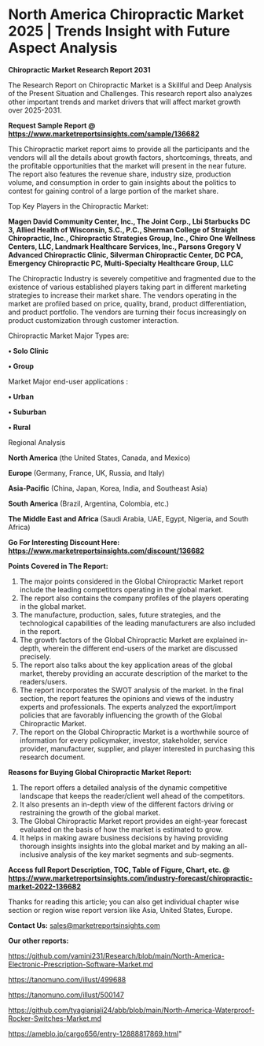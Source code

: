  # North America Chiropractic Market 2025 | Trends Insight with Future Aspect Analysis

<strong>Chiropractic Market Research Report 2031</strong>

The Research Report on Chiropractic Market is a Skillful and Deep Analysis of the Present Situation and Challenges. This research report also analyzes other important trends and market drivers that will affect market growth over 2025-2031.

<strong>Request Sample Report @ <a href=https://www.marketreportsinsights.com/sample/136682>https://www.marketreportsinsights.com/sample/136682</a></strong>

This Chiropractic market report aims to provide all the participants and the vendors will all the details about growth factors, shortcomings, threats, and the profitable opportunities that the market will present in the near future. The report also features the revenue share, industry size, production volume, and consumption in order to gain insights about the politics to contest for gaining control of a large portion of the market share.

Top Key Players in the Chiropractic Market:

<strong>Magen David Community Center, Inc., The Joint Corp., Lbi Starbucks DC 3, Allied Health of Wisconsin, S.C., P.C., Sherman College of Straight Chiropractic, Inc., Chiropractic Strategies Group, Inc., Chiro One Wellness Centers, LLC, Landmark Healthcare Services, Inc., Parsons Gregory V Advanced Chiropractic Clinic, Silverman Chiropractic Center, DC PCA, Emergency Chiropractic PC, Multi-Specialty Healthcare Group, LLC</strong>

The Chiropractic Industry is severely competitive and fragmented due to the existence of various established players taking part in different marketing strategies to increase their market share. The vendors operating in the market are profiled based on price, quality, brand, product differentiation, and product portfolio. The vendors are turning their focus increasingly on product customization through customer interaction.

Chiropractic Market Major Types are:

<strong>• Solo Clinic

• Group</strong>

Market Major end-user applications :

<strong>• Urban

• Suburban

• Rural</strong>

Regional Analysis

</u><strong><b>North America</b></strong> (the United States, Canada, and Mexico)

<strong><b>Europe </b></strong>(Germany, France, UK, Russia, and Italy)

<strong><b>Asia-Pacific</b></strong> (China, Japan, Korea, India, and Southeast Asia)

<strong><b>South America</b></strong> (Brazil, Argentina, Colombia, etc.)

<strong><b>The Middle East and Africa</b></strong> (Saudi Arabia, UAE, Egypt, Nigeria, and South Africa)

<strong>Go For Interesting Discount Here: <a href=https://www.marketreportsinsights.com/discount/136682>https://www.marketreportsinsights.com/discount/136682</a></strong>

<strong>Points Covered in The Report:</strong>
<ol>
  <li>The major points considered in the Global Chiropractic Market report include the leading competitors operating in the global market.</li>
  <li>The report also contains the company profiles of the players operating in the global market.</li>
  <li>The manufacture, production, sales, future strategies, and the technological capabilities of the leading manufacturers are also included in the report.</li>
  <li>The growth factors of the Global Chiropractic Market are explained in-depth, wherein the different end-users of the market are discussed precisely.</li>
  <li>The report also talks about the key application areas of the global market, thereby providing an accurate description of the market to the readers/users.</li>
  <li>The report incorporates the SWOT analysis of the market. In the final section, the report features the opinions and views of the industry experts and professionals. The experts analyzed the export/import policies that are favorably influencing the growth of the Global Chiropractic Market.</li>
  <li>The report on the Global Chiropractic Market is a worthwhile source of information for every policymaker, investor, stakeholder, service provider, manufacturer, supplier, and player interested in purchasing this research document.</li>
</ol>
<strong>Reasons for Buying Global Chiropractic Market Report:</strong>

<ol>
  <li>The report offers a detailed analysis of the dynamic competitive landscape that keeps the reader/client well ahead of the competitors.</li>
  <li>It also presents an in-depth view of the different factors driving or restraining the growth of the global market.</li>
  <li>The Global Chiropractic Market report provides an eight-year forecast evaluated on the basis of how the market is estimated to grow.</li>
  <li>It helps in making aware business decisions by having providing thorough insights insights into the global market and by making an all-inclusive analysis of the key market segments and sub-segments.</li>
</ol>
<strong>Access full Report Description, TOC, Table of Figure, Chart, etc. @ <a href=https://www.marketreportsinsights.com/industry-forecast/chiropractic-market-2022-136682>https://www.marketreportsinsights.com/industry-forecast/chiropractic-market-2022-136682</a></strong>


Thanks for reading this article; you can also get individual chapter wise section or region wise report version like Asia, United States, Europe.

<strong>Contact Us:</strong>
sales@marketreportsinsights.com

<strong>Our other reports:</strong>

<a href=https://github.com/yamini231/Research/blob/main/North-America-Electronic-Prescription-Software-Market.md>https://github.com/yamini231/Research/blob/main/North-America-Electronic-Prescription-Software-Market.md</a>

<a href=https://tanomuno.com/illust/499688>https://tanomuno.com/illust/499688</a>

<a href=https://tanomuno.com/illust/500147>https://tanomuno.com/illust/500147</a>

<a href=https://github.com/tyagianjali24/abb/blob/main/North-America-Waterproof-Rocker-Switches-Market.md>https://github.com/tyagianjali24/abb/blob/main/North-America-Waterproof-Rocker-Switches-Market.md</a>

<a href=https://ameblo.jp/cargo656/entry-12888817869.html>https://ameblo.jp/cargo656/entry-12888817869.html</a>"
